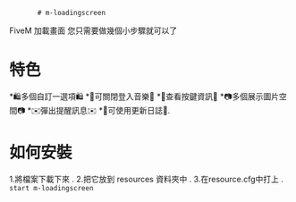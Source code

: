            # m-loadingscreen
FiveM 加載畫面 您只需要做幾個小步驟就可以了


# 特色

*🛍️多個自訂一選項🛍️
*🚫可關閉登入音樂🚫
*📱查看按鍵資訊📱
*📷多個展示圖片空間📷
*✉️彈出提醒訊息✉️
*🧾可使用更新日誌🧾.


# 如何安裝
1.將檔案下載下來 .
2.把它放到 resources 資料夾中 .
3.在resource.cfg中打上 .
``` start m-loadingscreen ```
